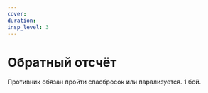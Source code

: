 ```yaml
---
cover:
duration: 
insp_level: 3
---
```

# Обратный отсчёт

Противник обязан пройти спасбросок или парализуется. 1 бой.
